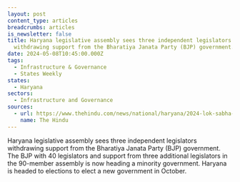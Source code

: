 ```yaml
---
layout: post
content_type: articles
breadcrumbs: articles
is_newsletter: false
title: Haryana legislative assembly sees three independent legislators
  withdrawing support from the Bharatiya Janata Party (BJP) government.
date: 2024-05-08T10:45:00.000Z
tags:
  - Infrastructure & Governance  
  - States Weekly
states:
  - Haryana
sectors:
  - Infrastructure and Governance
sources:
  - url: https://www.thehindu.com/news/national/haryana/2024-lok-sabha-elections-3-independent-mlas-pull-out-support-haryana-bjp-government-in-crisis/article68149994.ece
    name: The Hindu
---
```

Haryana legislative assembly sees three independent legislators withdrawing support from the Bharatiya Janata Party (BJP) government. The BJP with 40 legislators and support from three additional legislators in the 90-member assembly is now heading a minority government. Haryana is headed to elections to elect a new government in October.
